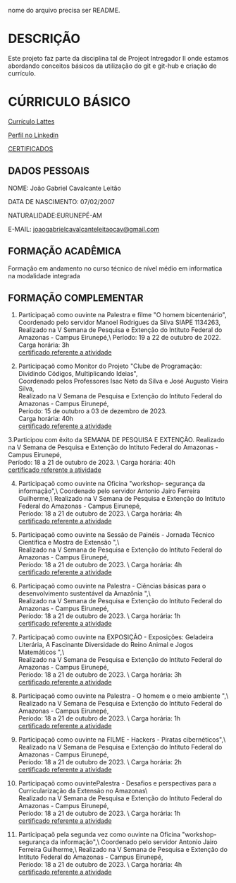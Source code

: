 
nome do arquivo precisa ser README.

# DESCRIÇÃO

Este projeto faz parte da disciplina tal de Projeot Intregador II onde estamos abordando conceitos básicos da utilização do git e git-hub e criação de currículo.

# CÚRRICULO BÁSICO

[Currículo Lattes](https://wwws.cnpq.br/cvlattesweb/PKG_MENU.menu?f_cod=CD4A266C736320058A1F2E1930CC0E75)

[Perfil no Linkedin](www.linkedin.com/in/joão-gabriel-cavalcante-91a862300)

[CERTIFICADOS](https://drive.google.com/drive/folders/1nKc76BvnlUhPKRUqe_MfAJujEr4zis-V?usp=drive_link)

## DADOS PESSOAIS


NOME: João Gabriel Cavalcante Leitão

DATA DE NASCIMENTO: 07/02/2007

NATURALIDADE:EURUNEPÉ-AM

E-MAIL: joaogabrielcavalcanteleitaocav@gmail.com


## FORMAÇÃO ACADÊMICA

Formação em andamento no curso técnico de nível médio em informatica na modalidade integrada

## FORMAÇÃO COMPLEMENTAR
1. Participaçaõ como ouvinte na Palestra e filme "O homem bicentenário", \
Coordenado pelo servidor Manoel Rodrigues da Silva SIAPE 1134263, \
Realizado na V Semana de Pesquisa e Extenção do Intituto Federal do Amazonas - Campus Eirunepé,\ 
Período: 19 a 22 de outubro de 2022.  \
Carga horária: 3h \
[certificado referente a atividade](https://github.com/GabrielCavalcante123/projeto-integrador2/blob/main/CERTIFICADO4.pdf)

2. Participaçaõ como Monitor do Projeto "Clube de Programação: Dividindo Códigos, Multiplicando Ideias", \
Coordenado pelos Professores Isac Neto da Silva e José Augusto Vieira Silva, \
Realizado na V Semana de Pesquisa e Extenção do Intituto Federal do Amazonas - Campus Eirunepé, \
Período: 15 de outubro a 03 de dezembro de 2023.  \
Carga horária: 40h \
[certificado referente a atividade](https://github.com/GabrielCavalcante123/projeto-integrador2/blob/main/CERTIFICADO5.pdf)

3.Participou com êxito da SEMANA DE PESQUISA E EXTENÇÃO.
Realizado na V Semana de Pesquisa e Extenção do Intituto Federal do Amazonas - Campus Eirunepé, \
Período: 18 a 21 de outubro de 2023. \ 
Carga horária: 40h \
[certificado referente a atividade](https://github.com/GabrielCavalcante123/projeto-integrador2/blob/main/CERTIFICADO11.pdf)


   4. Participaçaõ como ouvinte na Oficina "workshop- segurança da informação",\ 
   Coordenado pelo servidor Antonio Jairo Ferreira Guilherme,\ 
   Realizado na V Semana de Pesquisa e Extenção do Intituto Federal do Amazonas - Campus Eirunepé, \
   Período: 18 a 21 de outubro de 2023. \ 
   Carga horária: 4h \
   [certificado referente a atividade](https://github.com/GabrielCavalcante123/projeto-integrador2/blob/main/CERTIFICADO6.pdf)


5. Participaçaõ como ouvinte na Sessão de Painéis - Jornada Técnico Científica e Mostra de Extensão ",\  
Realizado na V Semana de Pesquisa e Extenção do Intituto Federal do Amazonas - Campus Eirunepé, \
Período: 18 a 21 de outubro de 2023. \ 
Carga horária: 4h \
[certificado referente a atividade](https://github.com/GabrielCavalcante123/projeto-integrador2/blob/main/CERITIFICADO12.pdf)

7. Participaçaõ como ouvinte na Palestra - Ciências básicas para o desenvolvimento sustentável da Amazônia  ",\  
Realizado na V Semana de Pesquisa e Extenção do Intituto Federal do Amazonas - Campus Eirunepé, \
Período: 18 a 21 de outubro de 2023. \ 
Carga horária: 1h \
[certificado referente a atividade](https://github.com/GabrielCavalcante123/projeto-integrador2/blob/main/CERTIFICADO8.pdf)

8. Participaçaõ como ouvinte na EXPOSIÇÃO - Exposições: Geladeira Literária, A Fascinante Diversidade do Reino
Animal e Jogos Matemáticos ",\  
Realizado na V Semana de Pesquisa e Extenção do Intituto Federal do Amazonas - Campus Eirunepé, \
Período: 18 a 21 de outubro de 2023. \ 
Carga horária: 3h \
[certificado referente a atividade](https://github.com/GabrielCavalcante123/projeto-integrador2/blob/main/CERTIFICADO2.pdf)


10. Participaçaõ como ouvinte na Palestra - O homem e o meio ambiente  ",\  
Realizado na V Semana de Pesquisa e Extenção do Intituto Federal do Amazonas - Campus Eirunepé, \
Período: 18 a 21 de outubro de 2023. \ 
Carga horária: 1h \
[certificado referente a atividade](https://github.com/GabrielCavalcante123/projeto-integrador2/blob/main/CERTIFICADO10.pdf)

11. Participaçaõ como ouvinte na FILME - Hackers - Piratas cibernéticos",\  
Realizado na V Semana de Pesquisa e Extenção do Intituto Federal do Amazonas - Campus Eirunepé, \
Período: 18 a 21 de outubro de 2023. \ 
Carga horária: 2h \
[certificado referente a atividade](https://github.com/GabrielCavalcante123/projeto-integrador2/blob/main/CERTIFICADO3.pdf)

12. Participaçaõ como ouvintePalestra - Desafios e perspectivas para a Curricularização da Extensão no Amazonas\  
Realizado na V Semana de Pesquisa e Extenção do Intituto Federal do Amazonas - Campus Eirunepé, \
Período: 18 a 21 de outubro de 2023. \ 
Carga horária: 1h \
[certificado referente a atividade](https://github.com/GabrielCavalcante123/projeto-integrador2/blob/main/CERTIFICADO9.pdf)

13. Participaçaõ pela segunda vez como ouvinte na Oficina "workshop- segurança da informação",\ 
Coordenado pelo servidor Antonio Jairo Ferreira Guilherme,\ 
Realizado na V Semana de Pesquisa e Extenção do Intituto Federal do Amazonas - Campus Eirunepé, \
Período: 18 a 21 de outubro de 2023. \ 
Carga horária: 4h \
[certificado referente a atividade](https://github.com/GabrielCavalcante123/projeto-integrador2/blob/main/CERTIFICADO6.pdf)






